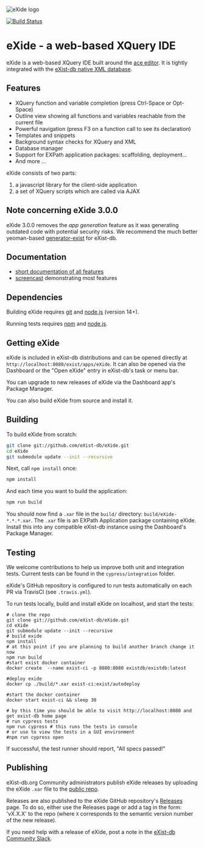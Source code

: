 ![eXide logo](resources/images/logo.png)

[![Build Status](https://github.com/eXist-db/eXide/actions/workflows/ci.yml/badge.svg?branch=develop)](https://github.com/eXist-db/eXide/actions)

# eXide - a web-based XQuery IDE

eXide is a web-based XQuery IDE built around the [ace editor](https://ace.c9.io/). It is tightly integrated with the [eXist-db native XML database](https://exist-db.org). 

## Features

*   XQuery function and variable completion (press Ctrl-Space or Opt-Space)
*   Outline view showing all functions and variables reachable from the current file
*   Powerful navigation (press F3 on a function call to see its declaration)
*   Templates and snippets
*   Background syntax checks for XQuery and XML
*   Database manager
*   Support for EXPath application packages: scaffolding, deployment...
*   And more ...

eXide consists of two parts:

1.  a javascript library for the client-side application
2.  a set of XQuery scripts which are called via AJAX

## Note concerning eXide 3.0.0

eXide 3.0.0 removes the *app generation* feature as it was generating outdated code with potential security risks. We recommend the much better yeoman-based [generator-exist](https://github.com/eXist-db/generator-exist) for eXist-db.

## Documentation

* [short documentation of all features](./docs/docs.md)
* [screencast](https://youtu.be/U7Cd9h6UPoc) demonstrating most features

## Dependencies

Building eXide requires [git](https://git-scm.com/) and [node.js](https://nodejs.org/) (version 14+).

Running tests requires [npm](https://www.npmjs.com/) and [node.js](https://nodejs.org/).

## Getting eXide

eXide is included in eXist-db distributions and can be opened directly at `http://localhost:8080/exist/apps/eXide`. It can also be opened via the Dashboard or the "Open eXide" entry in eXist-db's task or menu bar. 

You can upgrade to new releases of eXide via the Dashboard app's Package Manager. 

You can also build eXide from source and install it.

## Building

To build eXide from scratch:

```bash
git clone git://github.com/eXist-db/eXide.git
cd eXide
git submodule update --init --recursive
```

Next, call `npm install` once:

```bash
npm install
```

And each time you want to build the application:

```bash
npm run build
```

You should now find a `.xar` file in the `build/` directory: `build/eXide-*.*.*.xar`. The `.xar` file is an EXPath Application package containing eXide. Install this into any compatible eXist-db instance using the Dashboard's Package Manager.

## Testing

We welcome contributions to help us improve both unit and integration tests. Current tests can be found in the `cypress/integration` folder.

eXide's GitHub repository is configured to run tests automatically on each PR via TravisCI (see `.travis.yml`).

To run tests locally, build and install eXide on localhost, and start the tests:

```shell
# clone the repo
git clone git://github.com/eXist-db/eXide.git
cd eXide
git submodule update --init --recursive
# build exide
npm install
# at this point if you are planning to build another branch change it now
npm run build
#start exist docker container
docker create  --name exist-ci -p 8080:8080 existdb/existdb:latest

#deploy exide
docker cp ./build/*.xar exist-ci:exist/autodeploy

#start the docker container
docker start exist-ci && sleep 30

# by this time you should be able to visit http://localhost:8080 and get exist-db home page
# run cypress tests
npm run cypress # this runs the tests in console 
# or use to view the tests in a GUI environment
#npm run cypress open 
```

If successful, the test runner should report, "All specs passed!"

## Publishing

eXist-db.org Community administrators publish eXide releases by uploading the eXide `.xar` file to the [public repo](https://exist-db.org/exist/apps/public-repo/index.html). 

Releases are also published to the eXide GitHub repository's [Releases](https://github.com/eXist-db/eXide/releases) page. To do so, either use the Releases page or add a tag in the form: 'vX.X.X' to the repo (where `X` corresponds to the semantic version number of the new release). 

If you need help with a release of eXide, post a note in the [eXist-db Community Slack](https://exist-db.slack.com). 
